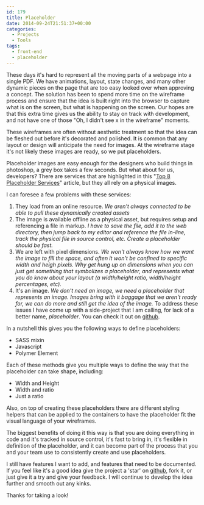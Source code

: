 ```yaml
---
id: 179
title: Placeholder
date: 2014-09-24T21:51:37+00:00
categories:
  - Projects
  - Tools
tags:
  - front-end
  - placeholder
---
```


These days it's hard to represent all the moving parts of a webpage into a single PDF. We have animations, layout, state changes, and many other dynamic pieces on the page that are too easy looked over when approving a concept. The solution has been to spend more time on the wireframe process and ensure that the idea is built right into the browser to capture what is on the screen, but what is happening on the screen. Our hopes are that this extra time gives us the ability to stay on track with development, and not have one of those "Oh, I didn't see x in the wireframe" moments.

These wireframes are often without aesthetic treatment so that the idea can be fleshed out before it's decorated and polished. It is common that any layout or design will anticipate the need for images. At the wireframe stage it's not likely these images are ready, so we put placeholders.

Placeholder images are easy enough for the designers who build things in photoshop, a grey box takes a few seconds. But what about for us, developers? There are services that are highlighted in this "[Top 8 Placeholder Services](http://code.tutsplus.com/articles/the-top-8-placeholder-services-for-web-designers--net-19485 "Top 8 Placeholder Services by Tutsplus")" article, but they all rely on a physical images.

I can foresee a few problems with these services:

1. They load from an online resource.
   _We aren't always connected to be able to pull these dynamically created assets_
2. The image is available offline as a physical asset, but requires setup and referencing a file in markup.
   _I have to save the file, add it to the web directory, then jump back to my editor and reference the file in-line, track the physical file in source control, etc. Create a placeholder should be fast._
3. We are left with pixel dimensions.
   _We won't always know how we want the image to fill the space, and often it won't be confined to specific width and heigh pixels. Why get hung up on dimensions when you can just get something that symbolizes a placeholder, and represents what you do know about your layout (a width/height ratio, width/height percentages, etc)._
4. It's an image.
   _We don't need an image, we need a placeholder that represents an image. Images bring with it baggage that we aren't ready for, we can do more and still get the idea of the image._
   To address these issues I have come up with a side-project that I am calling, for lack of a better name, _placeholder_. You can check it out on [github](https://github.com/chadian/placeholder "Github - Placeholder").

In a nutshell this gives you the following ways to define placeholders:

- SASS mixin
- Javascript
- Polymer Element

Each of these methods give you multiple ways to define the way that the placeholder can take shape, including:

- Width and Height
- Width and ratio
- Just a ratio

Also, on top of creating these placeholders there are different styling helpers that can be applied to the containers to have the placeholder fit the visual language of your wireframes.

The biggest benefits of doing it this way is that you are doing everything in code and it's tracked in source control, it's fast to bring in, it's flexible in definition of the placeholder, and it can become part of the process that you and your team use to consistently create and use placeholders.

I still have features I want to add, and features that need to be documented. If you feel like it's a good idea give the project a 'star' on [github](https://github.com/chadian/placeholder "Placeholder"), fork it, or just give it a try and give your feedback. I will continue to develop the idea further and smooth out any kinks.

Thanks for taking a look!
